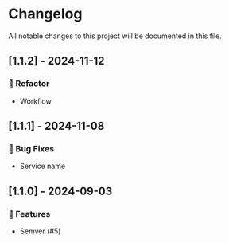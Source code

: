 # Changelog

All notable changes to this project will be documented in this file.

## [1.1.2] - 2024-11-12

### 🚜 Refactor

- Workflow

## [1.1.1] - 2024-11-08

### 🐛 Bug Fixes

- Service name

## [1.1.0] - 2024-09-03

### 🚀 Features

- Semver (#5)

<!-- generated by git-cliff -->
